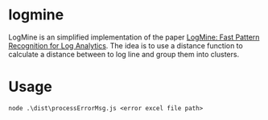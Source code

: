 # logmine
LogMine is an simplified implementation of the paper [LogMine: Fast Pattern
Recognition for Log Analytics](https://www.cs.unm.edu/~mueen/Papers/LogMine.pdf).
The idea is to use a distance function to calculate a distance between to log
line and group them into clusters.

# Usage
```
node .\dist\processErrorMsg.js <error excel file path>
```